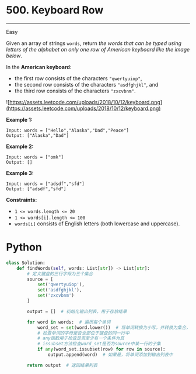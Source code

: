 # 500. Keyboard Row

---

Easy

Given an array of strings `words`, return *the words that can be typed using letters of the alphabet on only one row of American keyboard like the image below*.

In the **American keyboard**:

- the first row consists of the characters `"qwertyuiop"`,
- the second row consists of the characters `"asdfghjkl"`, and
- the third row consists of the characters `"zxcvbnm"`.

![https://assets.leetcode.com/uploads/2018/10/12/keyboard.png](https://assets.leetcode.com/uploads/2018/10/12/keyboard.png)

**Example 1:**

```
Input: words = ["Hello","Alaska","Dad","Peace"]
Output: ["Alaska","Dad"]

```

**Example 2:**

```
Input: words = ["omk"]
Output: []

```

**Example 3:**

```
Input: words = ["adsdf","sfd"]
Output: ["adsdf","sfd"]

```

**Constraints:**

- `1 <= words.length <= 20`
- `1 <= words[i].length <= 100`
- `words[i]` consists of English letters (both lowercase and uppercase).

# Python

```python
class Solution:
    def findWords(self, words: List[str]) -> List[str]:
        # 定义键盘的三行字母为三个集合
        source = [
            set('qwertyuiop'),
            set('asdfghjkl'),
            set('zxcvbnm')
        ]

        output = []  # 初始化输出列表，用于存放结果

        for word in words:  # 遍历每个单词
            word_set = set(word.lower())  # 将单词转换为小写，并转换为集合，以便进行集合操作
            # 检查单词的字母是否全部位于键盘的同一行中
            # any函数用于检查是否至少有一个条件为真
            # issubset方法检查word_set是否为source中某一行的子集
            if any(word_set.issubset(row) for row in source):
                output.append(word)  # 如果是，将单词添加到输出列表中

        return output  # 返回结果列表
```
